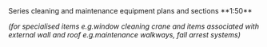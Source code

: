 <span class="transform-to-uppercase">
Series cleaning and maintenance equipment plans and sections **1:50**</span>

_(for specialised items e.g.window cleaning crane and items associated with external wall and roof e.g.maintenance walkways, fall arrest systems)_